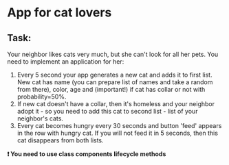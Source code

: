 # App for cat lovers

## Task:

Your neighbor likes cats very much, but she can't look for all her pets. You need to implement an application for her:

1. Every 5 second your app generates a new cat and adds it to first list. New cat has name (you can prepare list of names and take a random from there), color, age and (important!) if cat has collar or not with probability=50%.
2. If new cat doesn't have a collar, then it's homeless and your neighbor adopt it - so you need to add this cat to second list - list of your neighbor's cats.
3. Every cat becomes hungry every 30 seconds and button 'feed' appears in the row with hungry cat. If you will not feed it in 5 seconds, then this cat disappears from both lists.

**❗️ You need to use class components lifecycle methods**
